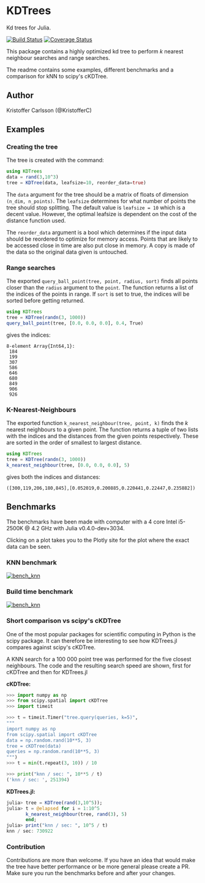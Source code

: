 # KDTrees

Kd trees for Julia.

[![Build Status](https://travis-ci.org/KristofferC/KDTrees.jl.svg?branch=master)](https://travis-ci.org/KristofferC/KDTrees.jl) [![Coverage Status](https://coveralls.io/repos/KristofferC/KDTrees.jl/badge.svg)](https://coveralls.io/r/KristofferC/KDTrees.jl)

This package contains a highly optimized kd tree to perform *k* nearest neighbour searches and range searches.

The readme contains some examples, different benchmarks and a comparison for kNN to scipy's cKDTree.

## Author
Kristoffer Carlsson (@KristofferC)

## Examples

### Creating the tree

The tree is created with the command:
```julia
using KDTrees
data = rand(3,10^3)
tree = KDTree(data, leafsize=10, reorder_data=true)
```
The `data` argument for the tree should be a matrix of floats of dimension `(n_dim, n_points)`. The `leafsize` determines for what number of points the tree should stop splitting. The default value is `leafsize = 10` which is a decent value. However, the optimal leafsize is dependent on the cost of the 
distance function used.

The `reorder_data` argument is a bool which determines if the input data should
be reordered to optimize for memory access. Points that are likely to be accessed close in time are also put close in memory. A copy is made of the data
so the original data given is untouched.

### Range searches

The exported `query_ball_point(tree, point, radius, sort)` finds all points closer than the `radius` argument to the `point`. The function
returns a list of the indices of the points in range. If `sort` is set to true, the indices will be sorted before getting returned.

```julia
using KDTrees
tree = KDTree(randn(3, 1000))
query_ball_point(tree, [0.0, 0.0, 0.0], 0.4, True)
```
gives the indices:
```
8-element Array{Int64,1}:
 184
 199
 307
 586
 646
 680
 849
 906
 926
```

### K-Nearest-Neighbours

The exported function `k_nearest_neighbour(tree, point, k)` finds the *k* nearest neighbours to a given point. The function returns a tuple of two lists with the indices and the distances from the given points respectively. These are sorted in the order of smallest to largest distance.

```julia
using KDTrees
tree = KDTree(randn(3, 1000))
k_nearest_neighbour(tree, [0.0, 0.0, 0.0], 5)
```
gives both the indices and distances:
```
([300,119,206,180,845],[0.052019,0.200885,0.220441,0.22447,0.235882])
```

## Benchmarks

The benchmarks have been made with computer with a 4 core Intel i5-2500K @ 4.2 GHz with Julia v0.4.0-dev+3034.

Clicking on a plot takes you to the Plotly site for the plot where the exact data can be seen.

### KNN benchmark

[![bench_knn](https://plot.ly/~kcarlsson89/397.png)](https://plot.ly/~kcarlsson89/397/)

### Build time benchmark

[![bench_knn](https://plot.ly/~kcarlsson89/413.png)](https://plot.ly/~kcarlsson89/413/)

### Short comparison vs scipy's cKDTree

One of the most popular packages for scientific computing in Python
is the scipy package. It can therefore be interesting to see how
KDTrees.jl compares against scipy's cKDTree.

A KNN search for a 100 000 point tree was performed for the five closest neighbours. The code and the resulting search speed are shown, first for
cKDTree and then for KDTrees.jl

**cKDTree:**

```python
>>> import numpy as np
>>> from scipy.spatial import cKDTree
>>> import timeit

>>> t = timeit.Timer("tree.query(queries, k=5)",
"""
import numpy as np
from scipy.spatial import cKDTree
data = np.random.rand(10**5, 3)
tree = cKDTree(data)
queries = np.random.rand(10**5, 3)
""")
>>> t = min(t.repeat(3, 10)) / 10

>>> print("knn / sec: ", 10**5 / t)
('knn / sec: ', 251394)
```

**KDTrees.jl:**
```julia
julia> tree = KDTree(rand(3,10^5));
julia> t = @elapsed for i = 1:10^5
       k_nearest_neighbour(tree, rand(3), 5)
       end;
julia> print("knn / sec: ", 10^5 / t)
knn / sec: 730922
```

### Contribution

Contributions are more than welcome. If you have an idea that would make the
tree have better performance or be more general please create a PR. Make 
sure you run the benchmarks before and after your changes.
